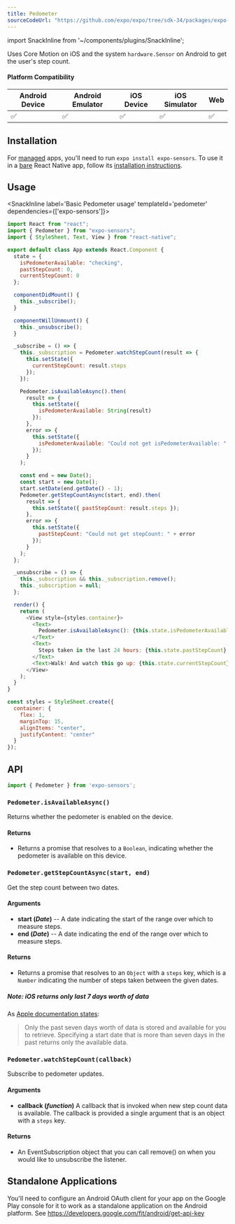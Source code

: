 ```yaml
---
title: Pedometer
sourceCodeUrl: "https://github.com/expo/expo/tree/sdk-34/packages/expo-sensors"
---
```


import SnackInline from '~/components/plugins/SnackInline';

Uses Core Motion on iOS and the system `hardware.Sensor` on Android to get the user's step count.

#### Platform Compatibility

| Android Device | Android Emulator | iOS Device | iOS Simulator |  Web  |
| ------ | ---------- | ------ | ------ | ------ |
| ✅     |  ✅     | ✅     | ✅     | ✅    |

## Installation

For [managed](../../introduction/managed-vs-bare/#managed-workflow) apps, you'll need to run `expo install expo-sensors`. To use it in a [bare](../../introduction/managed-vs-bare/#bare-workflow) React Native app, follow its [installation instructions](https://github.com/expo/expo/tree/master/packages/expo-sensors).

## Usage

<SnackInline label='Basic Pedometer usage' templateId='pedometer' dependencies={['expo-sensors']}>

```javascript
import React from "react";
import { Pedometer } from "expo-sensors";
import { StyleSheet, Text, View } from "react-native";

export default class App extends React.Component {
  state = {
    isPedometerAvailable: "checking",
    pastStepCount: 0,
    currentStepCount: 0
  };

  componentDidMount() {
    this._subscribe();
  }

  componentWillUnmount() {
    this._unsubscribe();
  }

  _subscribe = () => {
    this._subscription = Pedometer.watchStepCount(result => {
      this.setState({
        currentStepCount: result.steps
      });
    });

    Pedometer.isAvailableAsync().then(
      result => {
        this.setState({
          isPedometerAvailable: String(result)
        });
      },
      error => {
        this.setState({
          isPedometerAvailable: "Could not get isPedometerAvailable: " + error
        });
      }
    );

    const end = new Date();
    const start = new Date();
    start.setDate(end.getDate() - 1);
    Pedometer.getStepCountAsync(start, end).then(
      result => {
        this.setState({ pastStepCount: result.steps });
      },
      error => {
        this.setState({
          pastStepCount: "Could not get stepCount: " + error
        });
      }
    );
  };

  _unsubscribe = () => {
    this._subscription && this._subscription.remove();
    this._subscription = null;
  };

  render() {
    return (
      <View style={styles.container}>
        <Text>
          Pedometer.isAvailableAsync(): {this.state.isPedometerAvailable}
        </Text>
        <Text>
          Steps taken in the last 24 hours: {this.state.pastStepCount}
        </Text>
        <Text>Walk! And watch this go up: {this.state.currentStepCount}</Text>
      </View>
    );
  }
}

const styles = StyleSheet.create({
  container: {
    flex: 1,
    marginTop: 15,
    alignItems: "center",
    justifyContent: "center"
  }
});

```
</SnackInline>

## API

```js
import { Pedometer } from 'expo-sensors';
```

### `Pedometer.isAvailableAsync()`

Returns whether the pedometer is enabled on the device.

#### Returns

- Returns a promise that resolves to a `Boolean`, indicating whether the pedometer is available on this device.

### `Pedometer.getStepCountAsync(start, end)`

Get the step count between two dates.

#### Arguments

- **start (_Date_)** -- A date indicating the start of the range over which to measure steps.
- **end (_Date_)** -- A date indicating the end of the range over which to measure steps.

#### Returns

- Returns a promise that resolves to an `Object` with a `steps` key, which is a `Number` indicating the number of steps taken between the given dates.

##### Note: iOS returns only last 7 days worth of data

As [Apple documentation states](https://developer.apple.com/documentation/coremotion/cmpedometer/1613946-querypedometerdatafromdate?language=objc):

> Only the past seven days worth of data is stored and available for you to retrieve. Specifying a start date that is more than seven days in the past returns only the available data.

### `Pedometer.watchStepCount(callback)`

Subscribe to pedometer updates.

#### Arguments

- **callback (_function_)** A callback that is invoked when new step count data is available. The callback is provided a single argument that is an object with a `steps` key.

#### Returns

- An EventSubscription object that you can call remove() on when you would like to unsubscribe the listener.

## Standalone Applications

You'll need to configure an Android OAuth client for your app on the Google Play console for it to work as a standalone application on the Android platform. See https://developers.google.com/fit/android/get-api-key
